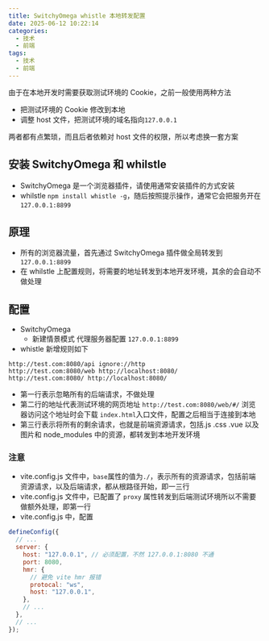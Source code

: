 ```yaml
---
title: SwitchyOmega whistle 本地转发配置
date: 2025-06-12 10:22:14
categories:
  - 技术
  - 前端
tags:
  - 技术
  - 前端
---
```


由于在本地开发时需要获取测试环境的 Cookie，之前一般使用两种方法

- 把测试环境的 Cookie 修改到本地
- 调整 host 文件，把测试环境的域名指向`127.0.0.1`

两者都有点繁琐，而且后者依赖对 host 文件的权限，所以考虑换一套方案

## 安装 SwitchyOmega 和 whilstle

- SwitchyOmega 是一个浏览器插件，请使用通常安装插件的方式安装
- whilstle `npm install whistle -g`，随后按照提示操作，通常它会把服务开在`127.0.0.1:8899`

## 原理

- 所有的浏览器流量，首先通过 SwitchyOmega 插件做全局转发到`127.0.0.1:8899`
- 在 whilstle 上配置规则，将需要的地址转发到本地开发环境，其余的会自动不做处理

## 配置

- SwitchyOmega
  - 新建情景模式 代理服务器配置 `127.0.0.1:8899`
- whistle 新增规则如下

```
http://test.com:8080/api ignore://http
http://test.com:8080/web http://localhost:8080/
http://test.com:8080/ http://localhost:8080/
```

- 第一行表示忽略所有的后端请求，不做处理
- 第二行的地址代表测试环境的网页地址 `http://test.com:8080/web/#/` 浏览器访问这个地址时会下载 `index.html`入口文件，配置之后相当于连接到本地
- 第三行表示将所有的剩余请求，也就是前端资源请求，包括.js .css .vue 以及图片和 node_modules 中的资源，都转发到本地开发环境

### 注意

- vite.config.js 文件中，`base`属性的值为`./`，表示所有的资源请求，包括前端资源请求，以及后端请求，都从根路径开始，即一三行
- vite.config.js 文件中，已配置了 `proxy` 属性转发到后端测试环境所以不需要做额外处理，即第一行
- vite.config.js 中，配置

```js
defineConfig({
  // ...
  server: {
    host: "127.0.0.1", // 必须配置，不然 127.0.0.1:8080 不通
    port: 8080,
    hmr: {
      // 避免 vite hmr 报错
      protocal: "ws",
      host: "127.0.0.1",
    },
    // ...
  },
  // ...
});
```
